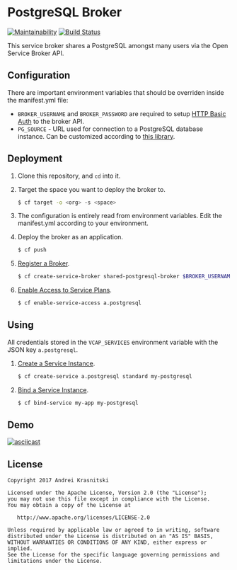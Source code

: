 # PostgreSQL Broker
[![Maintainability](https://api.codeclimate.com/v1/badges/8f1ee2ab2e2b21822e09/maintainability)](https://codeclimate.com/github/Infra-Red/cf-postgresql-broker/maintainability) [![Build Status](https://semaphoreci.com/api/v1/infra-red/cf-postgresql-broker/branches/master/badge.svg)](https://semaphoreci.com/infra-red/cf-postgresql-broker)

This service broker shares a PostgreSQL amongst many users via the Open Service Broker API.

## Configuration

There are important environment variables that should be overriden inside the manifest.yml file:

* `BROKER_USERNAME` and `BROKER_PASSWORD` are required to setup [HTTP Basic Auth](https://github.com/openservicebrokerapi/servicebroker/blob/v2.12/spec.md#authentication) to the broker API.
* `PG_SOURCE` - URL used for connection to a PostgreSQL database instance. Can be customized according to [this library](https://godoc.org/github.com/lib/pq).

## Deployment

1. Clone this repository, and `cd` into it.
1. Target the space you want to deploy the broker to.

    ```bash
    $ cf target -o <org> -s <space>
    ```
1. The configuration is entirely read from environment variables. Edit the manifest.yml according to your environment.
1. Deploy the broker as an application.

    ```bash
    $ cf push
    ```
1. [Register a Broker](http://docs.cloudfoundry.org/services/managing-service-brokers.html#register-broker).

    ```bash
    $ cf create-service-broker shared-postgresql-broker $BROKER_USERNAME $BROKER_PASSWORD $APP-URL
    ```
1. [Enable Access to Service Plans](http://docs.cloudfoundry.org/services/access-control.html#enable-access).

    ```bash
    $ cf enable-service-access a.postgresql
    ```

## Using

All credentials stored in the `VCAP_SERVICES` environment variable with the JSON key `a.postgresql`.

1. [Create a Service Instance](https://docs.cloudfoundry.org/devguide/services/managing-services.html#create).

    ```bash
    $ cf create-service a.postgresql standard my-postgresql
    ```

1. [Bind a Service Instance](https://docs.cloudfoundry.org/devguide/services/managing-services.html#bind).

    ```bash
    $ cf bind-service my-app my-postgresql
    ```

## Demo

[![asciicast](https://asciinema.org/a/q8GV3pcDWzSAtskdjtQ2v2Nl7.png)](https://asciinema.org/a/q8GV3pcDWzSAtskdjtQ2v2Nl7)

## License

```
Copyright 2017 Andrei Krasnitski

Licensed under the Apache License, Version 2.0 (the "License");
you may not use this file except in compliance with the License.
You may obtain a copy of the License at

   http://www.apache.org/licenses/LICENSE-2.0

Unless required by applicable law or agreed to in writing, software
distributed under the License is distributed on an "AS IS" BASIS,
WITHOUT WARRANTIES OR CONDITIONS OF ANY KIND, either express or implied.
See the License for the specific language governing permissions and
limitations under the License.
```